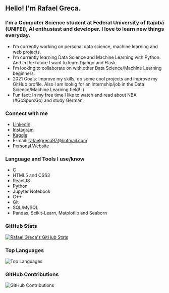 ## Hello! I'm Rafael Greca.

### I'm a Computer Science student at Federal University of Itajubá (UNIFEI), AI enthusiast and developer. I love to learn new things everyday.

- I’m currently working on personal data science, machine learning and web projects.
- I’m currently learning Data Science and Machine Learning with Python. And in the future I want to learn Django and Flask.
- I’m looking to collaborate on with other Data Science/Machine Learning beginners.
- 2021 Goals: Improve my skills, do some cool projects and improve my GitHub profile. Also I am lookig for an internship/job in the Data Science/Machine Learning field! :)
- Fun fact: In my free time I like to watch and read about NBA (#GoSpursGo) and study German.

### Connect with me

- [LinkedIn](https://www.linkedin.com/in/rafaelgreca/)
- [Instagram](https://www.instagram.com/rafael_greca/)
- [Kaggle](https://www.kaggle.com/rafaelgreca)
- E-mail: rafaelgreca97@hotmail.com
- [Personal Website](https://rafaelgreca.github.io/rafaelgreca.github.io/)

### Language and Tools I use/know

- C
- HTML5 and CSS3
- ReactJS
- Python
- Jupyter Notebook
- C++
- Git
- SQL/MySQL
- Pandas, Scikit-Learn, Matplotlib and Seaborn

### GitHub Stats
[![Rafael Greca's GitHub Stats](https://github-readme-stats.vercel.app/api?username=rafaelgreca&show_icons=true&include_all_commits=true&theme=tokyonight)](https://github.com/rafaelgreca/rafaelgreca)

### Top Languages

![Top Languages](https://github-readme-stats.vercel.app/api/top-langs/?username=rafaelgreca&theme=tokyonight)

### GitHub Contributions

![GitHub Contributions](https://github-readme-streak-stats.herokuapp.com/?user=rafaelgreca&theme=tokyonight)